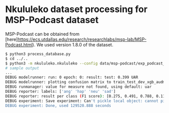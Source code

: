# Nkululeko dataset processing for MSP-Podcast dataset

MSP-Podcast can be obtained from [here]https://ecs.utdallas.edu/research/researchlabs/msp-lab/MSP-Podcast.html).
We used version 1.8.0 of the dataset.

```bash
$ python3 process_database.py
$ cd ../..
$ python3 -m nkululeko.nkululeko --config data/msp-podcast/exp_podcast_audmodel_xgb.ini
# sample output
...
DEBUG modelrunner: run: 0 epoch: 0: result: test: 0.399 UAR
DEBUG modelrunner: plotting confusion matrix to train_test_dev_xgb_audmodel__0_000_cnf
DEBUG runmanager: value for measure not found, using default: uar
DEBUG reporter: labels: ['ang' 'hap' 'neu' 'sad']
DEBUG reporter: result per class (F1 score): [0.275, 0.491, 0.788, 0.118]
DEBUG experiment: Save experiment: Can't pickle local object: cannot pickle 'onnxruntime.capi.onnxruntime_pybind11_state.InferenceSession' object
DEBUG experiment: Done, used 129520.888 seconds
```
